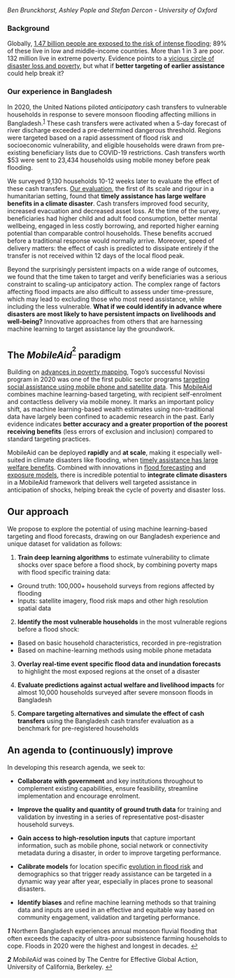 *Ben Brunckhorst, Ashley Pople and Stefan Dercon - University of Oxford*

### Background

Globally, [1.47 billion people are exposed to the risk of intense flooding](https://blogs.worldbank.org/climatechange/147-billion-people-face-flood-risk-worldwide-over-third-it-could-be-devastating); 89% of these live in low and middle-income countries. More than 1 in 3 are poor. 132 million live in extreme poverty. Evidence points to a [vicious circle of disaster loss and poverty](https://link.springer.com/article/10.1007/s41885-020-00060-5), but what if **better targeting of earlier assistance** could help break it?

### Our experience in Bangladesh

In 2020, the United Nations piloted *anticipatory* cash transfers to vulnerable households in response to severe monsoon flooding affecting millions in Bangladesh.<sup id="a1">[1](#f1)</sup> These cash transfers were activated when a 5-day forecast of river discharge exceeded a pre-determined dangerous threshold. Regions were targeted based on a rapid assessment of flood risk and socioeconomic vulnerability, and eligible households were drawn from pre-existing beneficiary lists due to COVID-19 restrictions. Cash transfers worth $53 were sent to 23,434 households using mobile money before peak flooding.

We surveyed 9,130 households 10-12 weeks later to evaluate the effect of these cash transfers. [Our evaluation](https://www.disasterprotection.org/anticipatory-cash-transfers-in-climate-disaster-response), the first of its scale and rigour in a humanitarian setting, found that **timely assistance has large welfare benefits in a climate disaster**. Cash transfers improved food security, increased evacuation and decreased asset loss. At the time of the survey, beneficiaries had higher child and adult food consumption, better mental wellbeing, engaged in less costly borrowing, and reported higher earning potential than comparable control households. These benefits accrued before a traditional response would normally arrive. Moreover, speed of delivery matters: the effect of cash is predicted to dissipate entirely if the transfer is not received within 12 days of the local flood peak.

Beyond the surprisingly persistent impacts on a wide range of outcomes, we found that the time taken to target and verify beneficiaries was a serious constraint to scaling-up anticipatory action. The complex range of factors affecting flood impacts are also difficult to assess under time-pressure, which may lead to excluding those who most need assistance, while including the less vulnerable. **What if we could identify in advance where disasters are most likely to have persistent impacts on livelihoods and well-being?** Innovative approaches from others that are harnessing machine learning to target assistance lay the groundwork. 

## The *MobileAid*<sup id="a2">[<sup>2</sup>](#f2)</sup> paradigm

Building on [advances in poverty mapping](http://www.povertymaps.net/brief/), Togo’s successful Novissi program in 2020 was one of the first public sector programs [targeting social assistance using mobile phone and satellite data](https://www.poverty-action.org/study/using-mobile-phone-and-satellite-data-target-emergency-cash-transfers-togo#footnote-1). This [MobileAid](https://medium.com/center-for-effective-global-action/how-precision-aid-and-machine-learning-based-targeting-can-complement-existing-social-protection-de3bc3211fd2) combines machine learning-based targeting, with recipient self-enrolment and contactless delivery via mobile money. It marks an important policy shift, as machine learning-based wealth estimates using non-traditional data have largely been confined to academic research in the past. Early evidence indicates **better accuracy and a greater proportion of the poorest receiving benefits** (less errors of exclusion and inclusion) compared to standard targeting practices. 

MobileAid can be deployed **rapidly** and **at scale**, making it especially well-suited in climate disasters like flooding, when [timely assistance has large welfare benefits](https://www.disasterprotection.org/latest-news/the-importance-of-being-timely-in-climate-disaster-response). Combined with innovations in [flood forecasting](https://ai.googleblog.com/2020/09/the-technology-behind-our-recent.html) and [exposure models](https://www.nature.com/articles/s41467-019-09282-y), there is incredible potential to **integrate climate disasters** in a MobileAid framework that delivers well targeted assistance in anticipation of shocks, helping break the cycle of poverty and disaster loss.

## Our approach

We propose to explore the potential of using machine learning-based targeting and flood forecasts, drawing on our Bangladesh experience and unique dataset for validation as follows: 

1. **Train deep learning algorithms** to estimate vulnerability to climate shocks over space before a flood shock, by combining poverty maps with flood specific training data: 
- Ground truth: 100,000+ household surveys from regions affected by flooding
- Inputs: satellite imagery, flood risk maps and other high resolution spatial data

2. **Identify the most vulnerable households** in the most vulnerable regions before a flood shock:
- Based on  basic household characteristics, recorded in pre-registration 
- Based on machine-learning methods using mobile phone metadata

3. **Overlay real-time event specific flood data and inundation forecasts** to highlight the most exposed regions at the onset of a disaster 

4. **Evaluate predictions against actual welfare and livelihood impacts** for almost 10,000 households surveyed after severe monsoon floods in Bangladesh

5. **Compare targeting alternatives and simulate the effect of cash transfers** using the Bangladesh cash transfer evaluation as a benchmark for pre-registered households

## An agenda to (continuously) improve

In developing this research agenda, we seek to:

- **Collaborate with government** and key institutions throughout to complement existing capabilities, ensure feasibility, streamline implementation and encourage enrolment.

- **Improve the quality and quantity of ground truth data** for training and validation by investing in a series of representative post-disaster household surveys.

- **Gain access to high-resolution inputs** that capture important information, such as mobile phone, social network or connectivity metadata during a disaster, in order to improve targeting performance.

- **Calibrate models** for location specific [evolution in flood risk](https://www.hull.ac.uk/work-with-us/research/institutes/energy-and-environment-institute/our-work/evoflood-quantifying-the-evolution-of-flood-hazard-and-risk-across-a-changing-world) and demographics so that trigger ready assistance can be targeted in a dynamic way year after year, especially in places prone to seasonal disasters. 

- **Identify biases** and refine machine learning methods so that training data and inputs are used in an effective and equitable way based on community engagement, validation and targeting performance.


<b id="f1">*1*</b> Northern Bangladesh experiences annual monsoon fluvial flooding that often exceeds the capacity of ultra-poor subsistence farming households to cope. Floods in 2020 were the highest and longest in decades. [↩](#a1)

<b id="f2">*2*</b> *MobileAid* was coined by The Centre for Effective Global Action, University of California, Berkeley. [↩](#a2)



